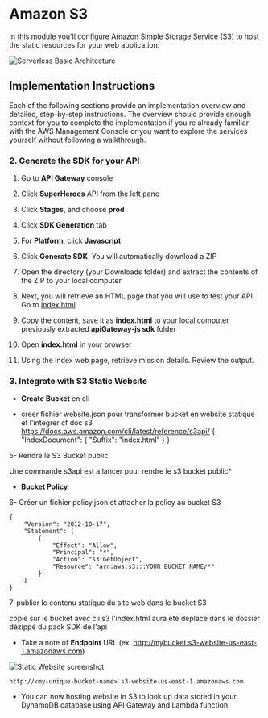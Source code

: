# Amazon S3

In this module you'll configure Amazon Simple Storage Service (S3) to host the static resources for your web application. 

![Serverless Basic Architecture](../images/complete-architecture.png)

## Implementation Instructions
Each of the following sections provide an implementation overview and detailed, step-by-step instructions. The overview should provide enough context for you to complete the implementation if you're already familiar with the AWS Management Console or you want to explore the services yourself without following a walkthrough.


### 2. Generate the SDK for your API

1. Go to **API Gateway** console

1. Click **SuperHeroes** API from the left pane

1. Click **Stages**, and choose **prod**

1. Click **SDK Generation** tab

1. For **Platform**, click **Javascript**

1. Click **Generate SDK**. You will automatically download a ZIP

1. Open the directory (your Downloads folder) and extract the contents of the ZIP to your local computer

1. Next, you will retrieve an HTML page that you will use to test your API. Go to [index.html](index.html)

1. Copy the content, save it as  **index.html** to your local computer previously extracted **apiGateway-js sdk** folder

1. Open **index.html** in your browser

1. Using the index web page, retrieve mission details. Review the output.

### 3. Integrate with S3 Static Website


-  **Create Bucket** en cli

- creer fichier website.json pour transformer bucket en website statique et l'integrer cf doc s3 https://docs.aws.amazon.com/cli/latest/reference/s3api/
{
    "IndexDocument": {
        "Suffix": "index.html"
    }
}

5- Rendre le S3 Bucket public

Une commande s3api est a lancer pour rendre le s3 bucket public*

- **Bucket Policy**

6- Créer un fichier policy.json et attacher la policy au bucket S3

```
{   
    "Version": "2012-10-17",   
    "Statement": [   
        {   
            "Effect": "Allow",   
            "Principal": "*",   
            "Action": "s3:GetObject",   
            "Resource": "arn:aws:s3:::YOUR_BUCKET_NAME/*"   
        }   
    ]   
}   
```


7-publier le contenu statique du site web dans le bucket S3

copie sur le bucket avec cli s3     l'index.html aura été déplacé dans le dossier dézippé du pack SDK de l'api

- Take a note of **Endpoint** URL (ex. http://mybucket.s3-website-us-east-1.amazonaws.com)


![Static Website screenshot](../images/enable-website-hosting.png)

`http://<my-unique-bucket-name>.s3-website-us-east-1.amazonaws.com`

- You can now hosting website in S3 to look up data stored in your DynamoDB database using API Gateway and Lambda function.
